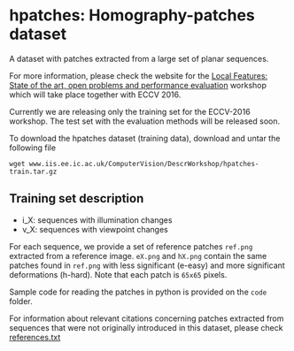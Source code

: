 # hpatches: Homography-patches dataset
A dataset with patches extracted from a large set of planar
sequences. 

For more information, please check the website for the
[Local Features: State of the art, open problems and performance evaluation](http://www.iis.ee.ic.ac.uk/ComputerVision/DescrWorkshop/)
workshop which will take place together with ECCV 2016.

Currently we are releasing only the training set for the ECCV-2016 workshop. 
The test set with the evaluation methods will be released soon. 

To download the hpatches dataset (training data), download and untar the following file

`wget www.iis.ee.ic.ac.uk/ComputerVision/DescrWorkshop/hpatches-train.tar.gz`

## Training set description
* i_X: sequences with illumination changes
* v_X: sequences with viewpoint changes

For each sequence, we provide a set of reference patches `ref.png` extracted from a reference image. 
`eX.png` and `hX.png` contain the same patches found in `ref.png` with less significant (e-easy) and 
more significant deformations (h-hard). Note that each patch is `65x65` pixels.

Sample code for reading the patches in python is provided on the
`code` folder. 

For information about relevant citations concerning patches extracted from sequences
that were not originally introduced in this dataset, please check [references.txt](references.txt)
